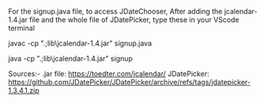 For the signup.java file, to access JDateChooser,
After adding the jcalendar-1.4.jar file and the whole file of JDatePicker, type these in your VScode terminal


javac -cp ".;lib\jcalendar-1.4.jar" signup.java

java -cp ".;lib\jcalendar-1.4.jar" signup


Sources:-
.jar file:
https://toedter.com/jcalendar/
JDatePicker:
https://github.com/JDatePicker/JDatePicker/archive/refs/tags/jdatepicker-1.3.4.1.zip
